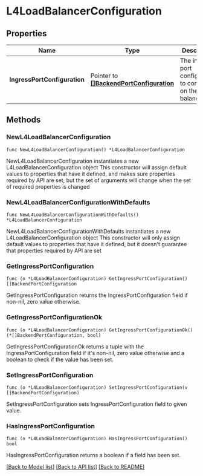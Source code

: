 # L4LoadBalancerConfiguration

## Properties

Name | Type | Description | Notes
------------ | ------------- | ------------- | -------------
**IngressPortConfiguration** | Pointer to [**[]BackendPortConfiguration**](BackendPortConfiguration.md) | The ingress port configuration to configure on the load balancer | [optional] 

## Methods

### NewL4LoadBalancerConfiguration

`func NewL4LoadBalancerConfiguration() *L4LoadBalancerConfiguration`

NewL4LoadBalancerConfiguration instantiates a new L4LoadBalancerConfiguration object
This constructor will assign default values to properties that have it defined,
and makes sure properties required by API are set, but the set of arguments
will change when the set of required properties is changed

### NewL4LoadBalancerConfigurationWithDefaults

`func NewL4LoadBalancerConfigurationWithDefaults() *L4LoadBalancerConfiguration`

NewL4LoadBalancerConfigurationWithDefaults instantiates a new L4LoadBalancerConfiguration object
This constructor will only assign default values to properties that have it defined,
but it doesn't guarantee that properties required by API are set

### GetIngressPortConfiguration

`func (o *L4LoadBalancerConfiguration) GetIngressPortConfiguration() []BackendPortConfiguration`

GetIngressPortConfiguration returns the IngressPortConfiguration field if non-nil, zero value otherwise.

### GetIngressPortConfigurationOk

`func (o *L4LoadBalancerConfiguration) GetIngressPortConfigurationOk() (*[]BackendPortConfiguration, bool)`

GetIngressPortConfigurationOk returns a tuple with the IngressPortConfiguration field if it's non-nil, zero value otherwise
and a boolean to check if the value has been set.

### SetIngressPortConfiguration

`func (o *L4LoadBalancerConfiguration) SetIngressPortConfiguration(v []BackendPortConfiguration)`

SetIngressPortConfiguration sets IngressPortConfiguration field to given value.

### HasIngressPortConfiguration

`func (o *L4LoadBalancerConfiguration) HasIngressPortConfiguration() bool`

HasIngressPortConfiguration returns a boolean if a field has been set.


[[Back to Model list]](../README.md#documentation-for-models) [[Back to API list]](../README.md#documentation-for-api-endpoints) [[Back to README]](../README.md)


